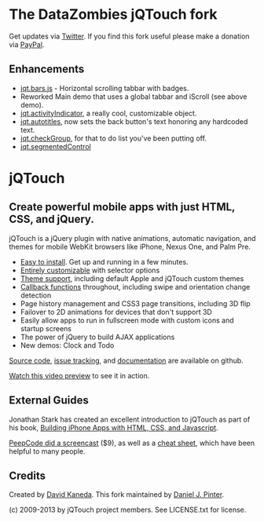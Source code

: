 The DataZombies jQTouch fork
=======

Get updates via [Twitter](http://twitter.com/HeadDZombie). If you find this fork useful please make a donation via [PayPal](http://tinyurl.com/2fpmx27).


Enhancements 
------------------------------------------------------------

- [jqt.bars.js](https://dl.dropbox.com/u/6058408/jQTouch/demos/main_tabbar/index.html) - Horizontal scrolling tabbar with badges.
- Reworked Main demo that uses a global tabbar and iScroll (see above demo).
- [jqt.activityIndicator](https://dl.dropbox.com/u/6058408/jQTouch/demos/ext_activityIndicator/index.html), a really cool, customizable object.
- [jqt.autotitles](https://dl.dropbox.com/u/6058408/jQTouch/demos/ext_autotitles/index.html), now sets the back button's text honoring any hardcoded text.
- [jqt.checkGroup](https://dl.dropbox.com/u/6058408/jQTouch/demos/ext_checkGroup/index.html), for that to do list you've been putting off.
- [jqt.segmentedControl](https://dl.dropbox.com/u/6058408/jQTouch/demos/ext_segmentedControl/index.html)


jQTouch
=======

Create powerful mobile apps with just HTML, CSS, and jQuery.
------------------------------------------------------------

jQTouch is a jQuery plugin with native animations, automatic navigation, and themes for mobile WebKit browsers like iPhone, Nexus One, and Palm Pre.

- [Easy to install](http://wiki.github.com/senchalabs/jQTouch/gettingstarted). Get up and running in a few minutes.
- [Entirely customizable](http://wiki.github.com/senchalabs/jQTouch/initoptions) with selector options
- [Theme support](http://wiki.github.com/senchalabs/jQTouch/themingstyling), including default Apple and jQTouch custom themes
- [Callback functions](http://wiki.github.com/senchalabs/jQTouch/callbackevents) throughout, including swipe and orientation change detection
- Page history management and CSS3 page transitions, including 3D flip
- Failover to 2D animations for devices that don't support 3D
- Easily allow apps to run in fullscreen mode with custom icons and startup screens
- The power of jQuery to build AJAX applications
- New demos: Clock and Todo

[Source code](http://github.com/senchalabs/jQTouch/archives/master), [issue tracking](http://github.com/senchalabs/jQTouch/issues), and [documentation](http://wiki.github.com/senchalabs/jQTouch/) are available on github.

[Watch this video preview](http://www.jqtouch.com/) to see it in action.

External Guides
---------------

Jonathan Stark has created an excellent introduction to jQTouch as part of his book, [Building iPhone Apps with HTML, CSS, and Javascript](http://ofps.oreilly.com/titles/9780596805784/chapAnimation.html).

[PeepCode did a screencast](http://peepcode.com/products/jqtouch) ($9), as well as a [cheat sheet](http://blog.peepcode.com/tutorials/2009/jqtouch-cheat-sheet), which have been helpful to many people.

Credits
-------

Created by [David Kaneda](http://www.davidkaneda.com). This fork maintained by [Daniel J. Pinter](http://www.linkedin.com/in/dpinter).

(c) 2009-2013 by jQTouch project members.
See LICENSE.txt for license.

